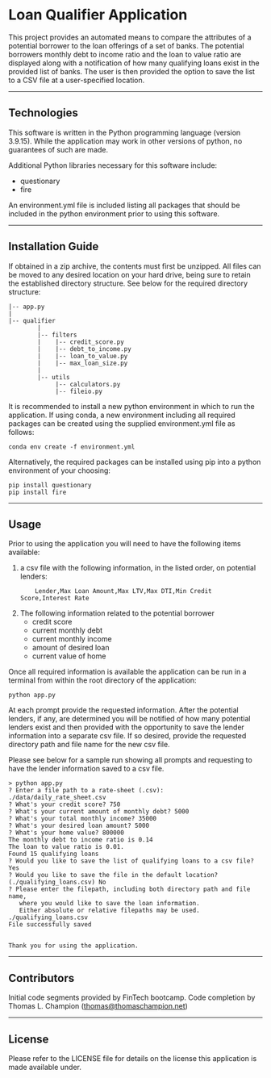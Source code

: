 # Loan Qualifier Application

This project provides an automated means to compare the attributes of a potential borrower to the loan offerings of a set of banks. The potential borrowers monthly debt to income ratio and the loan to value ratio are displayed along with a notification of how many qualifying loans exist in the provided list of banks.
The user is then provided the option to save the list to a CSV file at a user-specified location.

---

## Technologies

This software is written in the Python programming language (version 3.9.15). While the application may work in other versions of python, no guarantees of such are made.

Additional Python libraries necessary for this software include:
* questionary
* fire

An environment.yml file is included listing all packages that should be included in the python environment prior to using this software.

---

## Installation Guide

If obtained in a zip archive, the contents must first be unzipped.
All files can be moved to any desired location on your hard drive, being sure to retain the established directory structure. See below for the required directory structure:
```
|-- app.py
|
|-- qualifier
		|
		|-- filters
		|	 |-- credit_score.py
		|	 |-- debt_to_income.py
		|	 |-- loan_to_value.py
		|	 |-- max_loan_size.py
		|
		|-- utils
			 |-- calculators.py
			 |-- fileio.py
```

It is recommended to install a new python environment in which to run the application. If using conda, a new environment including all required packages can be created using the supplied environment.yml file as follows:

```
conda env create -f environment.yml
```
Alternatively, the required packages can be installed using pip into a python environment of your choosing:

```
pip install questionary
pip install fire
```


---

## Usage

Prior to using the application you will need to have the following items available:
1. a csv file with the following information, in the listed order, on potential lenders:
    ```
        Lender,Max Loan Amount,Max LTV,Max DTI,Min Credit Score,Interest Rate
    ```
2. The following information related to the potential borrower
   * credit score
   * current monthly debt
   * current monthly income
   * amount of desired loan
   * current value of home

Once all required information is available the application can be run in a terminal from within the root directory of the application:

```
python app.py
```
At each prompt provide the requested information. After the potential lenders, if any, are determined you will be notified of how many potential lenders exist and then provided with the opportunity to save the lender information into a separate csv file. If so desired, provide the requested directory path and file name for the new csv file.

Please see below for a sample run showing all prompts and requesting to have the lender information saved to a csv file.

```
> python app.py
? Enter a file path to a rate-sheet (.csv): ./data/daily_rate_sheet.csv
? What's your credit score? 750
? What's your current amount of monthly debt? 5000
? What's your total monthly income? 35000
? What's your desired loan amount? 5000
? What's your home value? 800000
The monthly debt to income ratio is 0.14
The loan to value ratio is 0.01.
Found 15 qualifying loans
? Would you like to save the list of qualifying loans to a csv file? Yes
? Would you like to save the file in the default location? (./qualifying_loans.csv) No
? Please enter the filepath, including both directory path and file name,
   where you would like to save the loan information.
   Either absolute or relative filepaths may be used. ./qualifying_loans.csv
File successfully saved


Thank you for using the application.

```

---

## Contributors

Initial code segments provided by FinTech bootcamp.
Code completion by Thomas L. Champion (thomas@thomaschampion.net)

---

## License

Please refer to the LICENSE file for details on the license this application is made available under.
